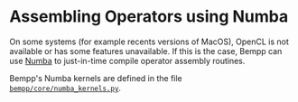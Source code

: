 Assembling Operators using Numba
================================

On some systems (for example recents versions of MacOS), OpenCL is not available or has some features
unavailable. If this is the case, Bempp can use [Numba](https://numba.pydata.org/)
to just-in-time compile operator assembly routines.

Bempp's Numba kernels are defined in the file [`bempp/core/numba_kernels.py`](https://github.com/bempp/bempp-cl/blob/master/bempp/core/numba_kernels.py).
